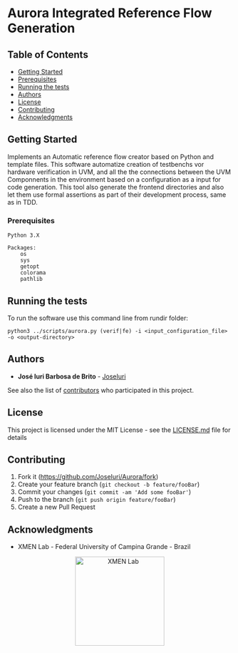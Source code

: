 # Aurora Integrated Reference Flow Generation

## Table of Contents

- [Getting Started](#getting-started)
- [Prerequisites](#prerequisites)
- [Running the tests](#running-the-tests)
- [Authors](#authors)
- [License](#license)
- [Contributing](#contributing)
- [Acknowledgments](#acknowledgments)

## Getting Started

Implements an Automatic reference flow creator based on Python and template files. This software automatize creation of testbenchs vor hardware verification in UVM, and all the the connections between the UVM Componnents in the environment based on a configuration as a input for code generation. This tool also generate the frontend directories and also let them use formal assertions as part of their development process, same as in TDD.

### Prerequisites

```
Python 3.X

Packages:
    os
    sys
    getopt
    colorama
    pathlib
```

## Running the tests

To run the software use this command line from rundir folder:

```
python3 ../scripts/aurora.py (verif|fe) -i <input_configuration_file> -o <output-directory>
```


## Authors

* **José Iuri Barbosa de Brito** - [JoseIuri](https://github.com/JoseIuri)

See also the list of [contributors](https://github.com/JoseIuri/XGeneratorTB/contributors) who participated in this project.

## License

This project is licensed under the MIT License - see the [LICENSE.md](LICENSE.md) file for details

## Contributing

1. Fork it (<https://github.com/JoseIuri/Aurora/fork>)
2. Create your feature branch (`git checkout -b feature/fooBar`)
3. Commit your changes (`git commit -am 'Add some fooBar'`)
4. Push to the branch (`git push origin feature/fooBar`)
5. Create a new Pull Request

## Acknowledgments

* XMEN Lab - Federal University of Campina Grande - Brazil

<p align="center">
  <a href="https://www.embedded.ufcg.edu.br/">
    <img alt="XMEN Lab" title="XMEN Lab" src="https://i.imgur.com/IzbZM0E.png" width="200">
  </a>
</p>
